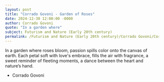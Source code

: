 ```yaml
---
layout: post
title: "Corrado Govoni - Garden of Roses"
date: 2024-12-30 12:00:00 -0000
author: Corrado Govoni
quote: "In a garden where"
subject: Futurism and Nature (Early 20th century)
permalink: /Futurism and Nature (Early 20th century)/Corrado Govoni/Corrado Govoni - Garden of Roses
---
```


In a garden where
roses bloom,
passion spills color
onto the canvas of earth.
Each petal soft
with love's embrace,
fills the air with fragrance,
a sweet reminder
of fleeting moments,
a dance between
the heart and nature’s hand.

- Corrado Govoni
